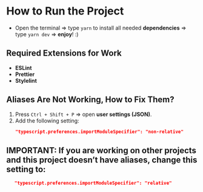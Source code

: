 # How to Run the Project

- Open the terminal => type `yarn` to install all needed **dependencies** => type `yarn dev` => **enjoy**! :)

## Required Extensions for Work

- **ESLint**
- **Prettier**
- **Stylelint**

## Aliases Are Not Working, How to Fix Them?

1. Press `Ctrl + Shift + P` => open **user settings (JSON)**.
2. Add the following setting:
   ```json
   "typescript.preferences.importModuleSpecifier": "non-relative"
   ```

## IMPORTANT: If you are working on other projects and this project doesn’t have aliases, change this setting to:

```json
   "typescript.preferences.importModuleSpecifier": "relative"
```
